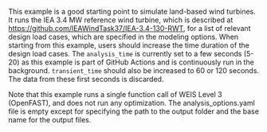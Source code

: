 This example is a good starting point to simulate land-based wind turbines. It runs the IEA 3.4 MW reference wind turbine, which is described at https://github.com/IEAWindTask37/IEA-3.4-130-RWT, for a list of relevant design load cases, which are specified in the modeling options. When starting from this example, users should increase the time duration of the design load cases. The `analysis_time` is currently set to a few seconds (5-20) as this example is part of GitHub Actions and is continuously run in the background. `transient_time` should also be increased to 60 or 120 seconds. The data from these first seconds is discarded.

Note that this example runs a single function call of WEIS Level 3 (OpenFAST), and does not run any optimization. The analysis_options.yaml file is empty except for specifying the path to the output folder and the base name for the output files.
